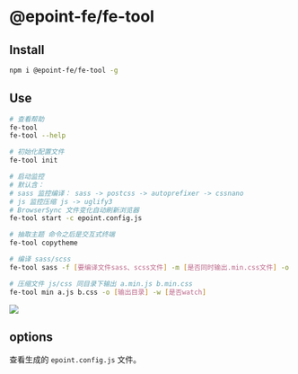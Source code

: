 # @epoint-fe/fe-tool

## Install

```sh
npm i @epoint-fe/fe-tool -g
```

## Use

```sh
# 查看帮助
fe-tool
fe-tool --help

# 初始化配置文件
fe-tool init

# 启动监控
# 默认含：
# sass 监控编译： sass -> postcss -> autoprefixer -> cssnano
# js 监控压缩 js -> uglify3
# BrowserSync 文件变化自动刷新浏览器
fe-tool start -c epoint.config.js

# 抽取主题 命令之后是交互式终端
fe-tool copytheme

# 编译 sass/scss
fe-tool sass -f [要编译文件sass、scss文件] -m [是否同时输出.min.css文件] -o [输出目录] -w [是否watch]

# 压缩文件 js/css 同目录下输出 a.min.js b.min.css
fe-tool min a.js b.css -o [输出目录] -w [是否watch]
```

![](https://qiniu.cdswyda.com/github/fe-tool-demo.gif)

## options

查看生成的 `epoint.config.js` 文件。
